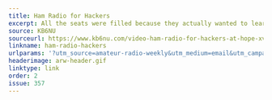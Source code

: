 ```yaml
---
title: Ham Radio for Hackers
excerpt: All the seats were filled because they actually wanted to learn more about Amateur Radio!
source: KB6NU
sourceurl: https://www.kb6nu.com/video-ham-radio-for-hackers-at-hope-xv/
linkname: ham-radio-hackers
urlparams: '?utm_source=amateur-radio-weekly&utm_medium=email&utm_campaign=newsletter'
headerimage: arw-header.gif
linktype: link
order: 2
issue: 357
---
```

